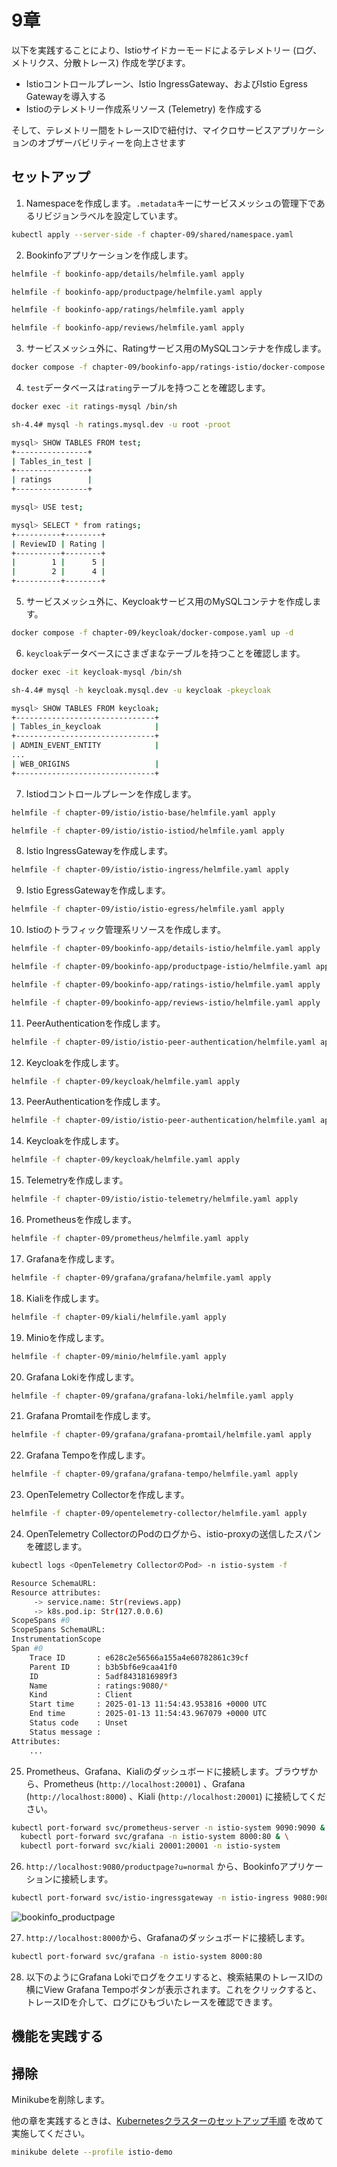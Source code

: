 # 9章

以下を実践することにより、Istioサイドカーモードによるテレメトリー (ログ、メトリクス、分散トレース) 作成を学びます。

- Istioコントロールプレーン、Istio IngressGateway、およびIstio Egress Gatewayを導入する
- Istioのテレメトリー作成系リソース (Telemetry) を作成する

そして、テレメトリー間をトレースIDで紐付け、マイクロサービスアプリケーションのオブザーバビリティーを向上させます

## セットアップ

1. Namespaceを作成します。`.metadata`キーにサービスメッシュの管理下であるリビジョンラベルを設定しています。

```bash
kubectl apply --server-side -f chapter-09/shared/namespace.yaml
```

2. Bookinfoアプリケーションを作成します。

```bash
helmfile -f bookinfo-app/details/helmfile.yaml apply

helmfile -f bookinfo-app/productpage/helmfile.yaml apply

helmfile -f bookinfo-app/ratings/helmfile.yaml apply

helmfile -f bookinfo-app/reviews/helmfile.yaml apply
```

3. サービスメッシュ外に、Ratingサービス用のMySQLコンテナを作成します。

```bash
docker compose -f chapter-09/bookinfo-app/ratings-istio/docker-compose.yaml up -d
```

4. `test`データベースは`rating`テーブルを持つことを確認します。

```bash
docker exec -it ratings-mysql /bin/sh

sh-4.4# mysql -h ratings.mysql.dev -u root -proot

mysql> SHOW TABLES FROM test;
+----------------+
| Tables_in_test |
+----------------+
| ratings        |
+----------------+

mysql> USE test;

mysql> SELECT * from ratings;
+----------+--------+
| ReviewID | Rating |
+----------+--------+
|        1 |      5 |
|        2 |      4 |
+----------+--------+
```

5. サービスメッシュ外に、Keycloakサービス用のMySQLコンテナを作成します。

```bash
docker compose -f chapter-09/keycloak/docker-compose.yaml up -d
```

6. `keycloak`データベースにさまざまなテーブルを持つことを確認します。

```bash
docker exec -it keycloak-mysql /bin/sh

sh-4.4# mysql -h keycloak.mysql.dev -u keycloak -pkeycloak

mysql> SHOW TABLES FROM keycloak;
+-------------------------------+
| Tables_in_keycloak            |
+-------------------------------+
| ADMIN_EVENT_ENTITY            |
...
| WEB_ORIGINS                   |
+-------------------------------+
```

7. Istiodコントロールプレーンを作成します。

```bash
helmfile -f chapter-09/istio/istio-base/helmfile.yaml apply

helmfile -f chapter-09/istio/istio-istiod/helmfile.yaml apply
```

8. Istio IngressGatewayを作成します。

```bash
helmfile -f chapter-09/istio/istio-ingress/helmfile.yaml apply
```

9. Istio EgressGatewayを作成します。

```bash
helmfile -f chapter-09/istio/istio-egress/helmfile.yaml apply
```

10. Istioのトラフィック管理系リソースを作成します。

```bash
helmfile -f chapter-09/bookinfo-app/details-istio/helmfile.yaml apply

helmfile -f chapter-09/bookinfo-app/productpage-istio/helmfile.yaml apply

helmfile -f chapter-09/bookinfo-app/ratings-istio/helmfile.yaml apply

helmfile -f chapter-09/bookinfo-app/reviews-istio/helmfile.yaml apply
```

11. PeerAuthenticationを作成します。

```bash
helmfile -f chapter-09/istio/istio-peer-authentication/helmfile.yaml apply
```

12. Keycloakを作成します。

```bash
helmfile -f chapter-09/keycloak/helmfile.yaml apply
```

13. PeerAuthenticationを作成します。

```bash
helmfile -f chapter-09/istio/istio-peer-authentication/helmfile.yaml apply
```

14. Keycloakを作成します。

```bash
helmfile -f chapter-09/keycloak/helmfile.yaml apply
```

15. Telemetryを作成します。

```bash
helmfile -f chapter-09/istio/istio-telemetry/helmfile.yaml apply
```

16. Prometheusを作成します。

```bash
helmfile -f chapter-09/prometheus/helmfile.yaml apply
```

17. Grafanaを作成します。

```bash
helmfile -f chapter-09/grafana/grafana/helmfile.yaml apply
```

18. Kialiを作成します。

```bash
helmfile -f chapter-09/kiali/helmfile.yaml apply
```

19. Minioを作成します。

```bash
helmfile -f chapter-09/minio/helmfile.yaml apply
```

20. Grafana Lokiを作成します。

```bash
helmfile -f chapter-09/grafana/grafana-loki/helmfile.yaml apply
```

21. Grafana Promtailを作成します。

```bash
helmfile -f chapter-09/grafana/grafana-promtail/helmfile.yaml apply
```

22. Grafana Tempoを作成します。

```bash
helmfile -f chapter-09/grafana/grafana-tempo/helmfile.yaml apply
```

23. OpenTelemetry Collectorを作成します。

```bash
helmfile -f chapter-09/opentelemetry-collector/helmfile.yaml apply
```

24. OpenTelemetry CollectorのPodのログから、istio-proxyの送信したスパンを確認します。

```bash
kubectl logs <OpenTelemetry CollectorのPod> -n istio-system -f

Resource SchemaURL:
Resource attributes:
     -> service.name: Str(reviews.app)
     -> k8s.pod.ip: Str(127.0.0.6)
ScopeSpans #0
ScopeSpans SchemaURL:
InstrumentationScope
Span #0
    Trace ID       : e628c2e56566a155a4e60782861c39cf
    Parent ID      : b3b5bf6e9caa41f0
    ID             : 5adf8431816989f3
    Name           : ratings:9080/*
    Kind           : Client
    Start time     : 2025-01-13 11:54:43.953816 +0000 UTC
    End time       : 2025-01-13 11:54:43.967079 +0000 UTC
    Status code    : Unset
    Status message :
Attributes:
    ...
```

25. Prometheus、Grafana、Kialiのダッシュボードに接続します。ブラウザから、Prometheus (`http://localhost:20001`) 、Grafana (`http://localhost:8000`) 、Kiali (`http://localhost:20001`) に接続してください。

```bash
kubectl port-forward svc/prometheus-server -n istio-system 9090:9090 & \
  kubectl port-forward svc/grafana -n istio-system 8000:80 & \
  kubectl port-forward svc/kiali 20001:20001 -n istio-system
```

26. `http://localhost:9080/productpage?u=normal` から、Bookinfoアプリケーションに接続します。

```bash
kubectl port-forward svc/istio-ingressgateway -n istio-ingress 9080:9080
```

![bookinfo_productpage](../images/bookinfo_productpage.png)

27. `http://localhost:8000`から、Grafanaのダッシュボードに接続します。

```bash
kubectl port-forward svc/grafana -n istio-system 8000:80
```

28. 以下のようにGrafana Lokiでログをクエリすると、検索結果のトレースIDの横にView Grafana Tempoボタンが表示されます。これをクリックすると、トレースIDを介して、ログにひもづいたレースを確認できます。

## 機能を実践する

## 掃除

Minikubeを削除します。

他の章を実践するときは、[Kubernetesクラスターのセットアップ手順](../README.md) を改めて実施してください。

```bash
minikube delete --profile istio-demo
```
